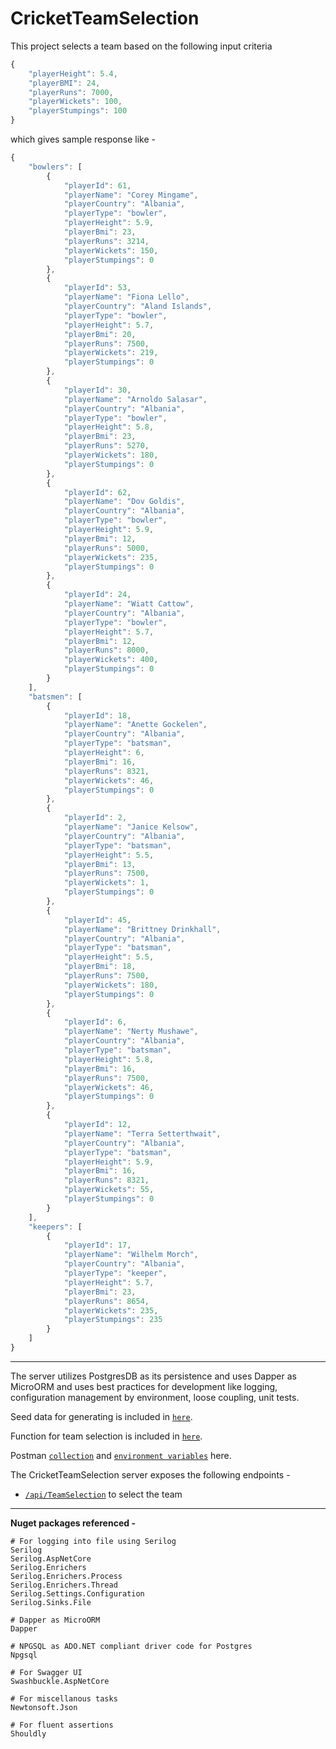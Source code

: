 # CricketTeamSelection

This project selects a team based on the following input criteria
```javascript
{
    "playerHeight": 5.4,
    "playerBMI": 24,
    "playerRuns": 7000,
    "playerWickets": 100,
    "playerStumpings": 100
}
```

which gives sample response like -
```javascript
{
    "bowlers": [
        {
            "playerId": 61,
            "playerName": "Corey Mingame",
            "playerCountry": "Albania",
            "playerType": "bowler",
            "playerHeight": 5.9,
            "playerBmi": 23,
            "playerRuns": 3214,
            "playerWickets": 150,
            "playerStumpings": 0
        },
        {
            "playerId": 53,
            "playerName": "Fiona Lello",
            "playerCountry": "Aland Islands",
            "playerType": "bowler",
            "playerHeight": 5.7,
            "playerBmi": 20,
            "playerRuns": 7500,
            "playerWickets": 219,
            "playerStumpings": 0
        },
        {
            "playerId": 30,
            "playerName": "Arnoldo Salasar",
            "playerCountry": "Albania",
            "playerType": "bowler",
            "playerHeight": 5.8,
            "playerBmi": 23,
            "playerRuns": 5270,
            "playerWickets": 180,
            "playerStumpings": 0
        },
        {
            "playerId": 62,
            "playerName": "Dov Goldis",
            "playerCountry": "Albania",
            "playerType": "bowler",
            "playerHeight": 5.9,
            "playerBmi": 12,
            "playerRuns": 5000,
            "playerWickets": 235,
            "playerStumpings": 0
        },
        {
            "playerId": 24,
            "playerName": "Wiatt Cattow",
            "playerCountry": "Albania",
            "playerType": "bowler",
            "playerHeight": 5.7,
            "playerBmi": 12,
            "playerRuns": 8000,
            "playerWickets": 400,
            "playerStumpings": 0
        }
    ],
    "batsmen": [
        {
            "playerId": 18,
            "playerName": "Anette Gockelen",
            "playerCountry": "Albania",
            "playerType": "batsman",
            "playerHeight": 6,
            "playerBmi": 16,
            "playerRuns": 8321,
            "playerWickets": 46,
            "playerStumpings": 0
        },
        {
            "playerId": 2,
            "playerName": "Janice Kelsow",
            "playerCountry": "Albania",
            "playerType": "batsman",
            "playerHeight": 5.5,
            "playerBmi": 13,
            "playerRuns": 7500,
            "playerWickets": 1,
            "playerStumpings": 0
        },
        {
            "playerId": 45,
            "playerName": "Brittney Drinkhall",
            "playerCountry": "Albania",
            "playerType": "batsman",
            "playerHeight": 5.5,
            "playerBmi": 18,
            "playerRuns": 7500,
            "playerWickets": 180,
            "playerStumpings": 0
        },
        {
            "playerId": 6,
            "playerName": "Nerty Mushawe",
            "playerCountry": "Albania",
            "playerType": "batsman",
            "playerHeight": 5.8,
            "playerBmi": 16,
            "playerRuns": 7500,
            "playerWickets": 46,
            "playerStumpings": 0
        },
        {
            "playerId": 12,
            "playerName": "Terra Setterthwait",
            "playerCountry": "Albania",
            "playerType": "batsman",
            "playerHeight": 5.9,
            "playerBmi": 16,
            "playerRuns": 8321,
            "playerWickets": 55,
            "playerStumpings": 0
        }
    ],
    "keepers": [
        {
            "playerId": 17,
            "playerName": "Wilhelm Morch",
            "playerCountry": "Albania",
            "playerType": "keeper",
            "playerHeight": 5.7,
            "playerBmi": 23,
            "playerRuns": 8654,
            "playerWickets": 235,
            "playerStumpings": 235
        }
    ]
}
```
___

The server utilizes PostgresDB as its persistence and uses Dapper as MicroORM and uses best practices for development like logging, configuration management by environment, loose coupling, unit tests.

Seed data for generating is included in [`here`](./src/Infrastructure/Database/seed.sql).

Function for team selection is included in [`here`](./src/Infrastructure/Database/TeamSelectionFunction.sql).

Postman [`collection`](https://www.getpostman.com/collections/2ccecb2a2d8fdfe577b1) and [`environment variables`](./Local.postman_environment.json) here.


The CricketTeamSelection server exposes the following endpoints -
* [`/api/TeamSelection`](./src/Api/Controllers/TeamSelectionController.cs#L41-L45) to select the team
___

**Nuget packages referenced -**
```shell
# For logging into file using Serilog
Serilog 
Serilog.AspNetCore
Serilog.Enrichers
Serilog.Enrichers.Process
Serilog.Enrichers.Thread
Serilog.Settings.Configuration
Serilog.Sinks.File

# Dapper as MicroORM
Dapper

# NPGSQL as ADO.NET compliant driver code for Postgres
Npgsql

# For Swagger UI
Swashbuckle.AspNetCore

# For miscellanous tasks
Newtonsoft.Json

# For fluent assertions
Shouldly
```
